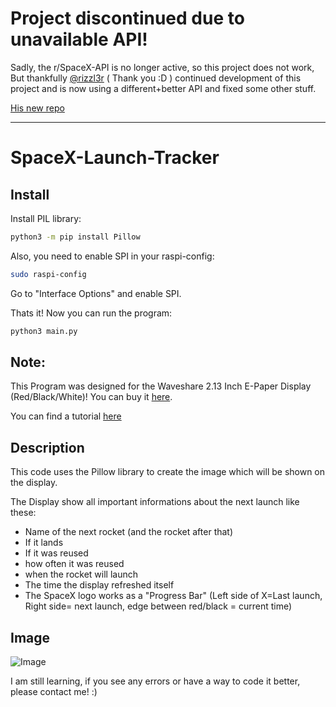 # Project discontinued due to unavailable API!

Sadly, the r/SpaceX-API is no longer active, so this project does not work,
But thankfully [@rizzl3r](https://github.com/rizzl3r) ( Thank you :D ) continued development of this project
and is now using a different+better API and fixed some other stuff.

[His new repo](https://github.com/rizzl3r/SpaceX-Launch-Tracker)

---

# SpaceX-Launch-Tracker

## Install

Install PIL library:
```bash
python3 -m pip install Pillow
```
Also, you need to enable SPI in your raspi-config:
```bash
sudo raspi-config
```
Go to "Interface Options" and enable SPI.

Thats it! Now you can run the program:
```bash
python3 main.py
```

## Note:
This Program was designed for the Waveshare 2.13 Inch E-Paper Display (Red/Black/White)!
You can buy it
[here](https://www.waveshare.com/2.13inch-e-paper-hat-b.htm).

You can find a tutorial [here](https://www.electromaker.io/project/view/jonathan357611spacex-launch-tracker)

## Description
This code uses the Pillow library to create the image which will be shown on the display.

The Display show all important informations about the next launch like these:

- Name of the next rocket (and the rocket after that)
- If it lands
- If it was reused
- how often it was reused
- when the rocket will launch
- The time the display refreshed itself
- The SpaceX logo works as a "Progress Bar" (Left side of X=Last launch, Right side= next launch, edge between red/black = current time) 

## Image

![Image](https://preview.redd.it/52g9xqpay7371.jpg?width=960&crop=smart&auto=webp&s=07689cdbafba99e23649e644a1e26e3f6d572140)



I am still learning, if you see any errors or have a way to code it better, please contact me! :)
